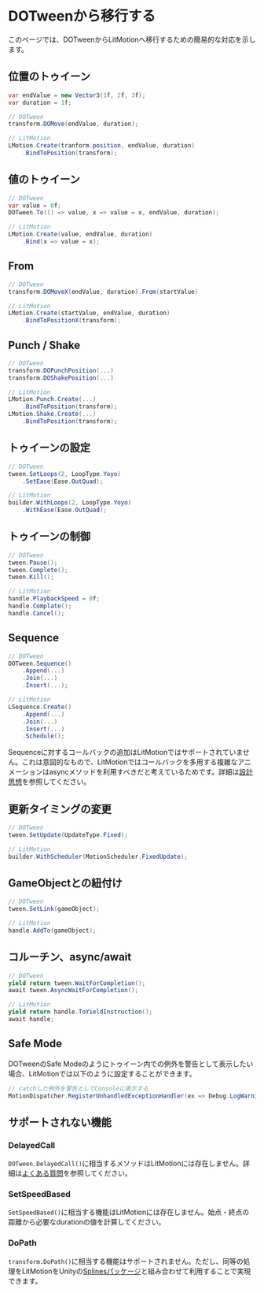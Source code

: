 # DOTweenから移行する

このページでは、DOTweenからLitMotionへ移行するための簡易的な対応を示します。

## 位置のトゥイーン

```cs
var endValue = new Vector3(1f, 2f, 3f);
var duration = 1f;

// DOTween
transform.DOMove(endValue, duration);

// LitMotion
LMotion.Create(tranform.position, endValue, duration)
    .BindToPosition(transform);
```

## 値のトゥイーン

```cs
// DOTween
var value = 0f;
DOTween.To(() => value, x => value = x, endValue, duration);

// LitMotion
LMotion.Create(value, endValue, duration)
    .Bind(x => value = x);
```

## From

```cs
// DOTween
transform.DOMoveX(endValue, duration).From(startValue) 

// LitMotion
LMotion.Create(startValue, endValue, duration)
    .BindToPositionX(transform);
```

## Punch / Shake

```cs
// DOTween
transform.DOPunchPosition(...) 
transform.DOShakePosition(...) 

// LitMotion
LMotion.Punch.Create(...)
    .BindToPosition(transform);
LMotion.Shake.Create(...)
    .BindToPosition(transform);
```

## トゥイーンの設定

```cs
// DOTween
tween.SetLoops(2, LoopType.Yoyo)
    .SetEase(Ease.OutQuad);

// LitMotion
builder.WithLoops(2, LoopType.Yoyo)
    .WithEase(Ease.OutQuad);
```

## トゥイーンの制御

```cs
// DOTween
tween.Pause();
tween.Complete();
tween.Kill();

// LitMotion
handle.PlaybackSpeed = 0f;
handle.Complate();
handle.Cancel();
```

## Sequence

```cs
// DOTween
DOTween.Sequence()
    .Append(...)
    .Join(...)
    .Insert(...);

// LitMotion
LSequence.Create()
    .Append(...)
    .Join(...)
    .Insert(...)
    .Schedule();
```

Sequenceに対するコールバックの追加はLitMotionではサポートされていません。これは意図的なもので、LitMotionではコールバックを多用する複雑なアニメーションはasyncメソッドを利用すべきだと考えているためです。詳細は[設計思想](./design-philosophy.md)を参照してください。

## 更新タイミングの変更

```cs
// DOTween
tween.SetUpdate(UpdateType.Fixed);

// LitMotion
builder.WithScheduler(MotionScheduler.FixedUpdate);
```

## GameObjectとの紐付け

```cs
// DOTween
tween.SetLink(gameObject);

// LitMotion
handle.AddTo(gameObject);
```


## コルーチン、async/await

```cs
// DOTween
yield return tween.WaitForCompletion();
await tween.AsyncWaitForCompletion();

// LitMotion
yield return handle.ToYieldInstruction();
await handle;
```

## Safe Mode

DOTweenのSafe Modeのようにトゥイーン内での例外を警告として表示したい場合、LitMotionでは以下のように設定することができます。

```cs
// catchした例外を警告としてConsoleに表示する
MotionDispatcher.RegisterUnhandledExceptionHandler(ex => Debug.LogWarning(ex));
```

## サポートされない機能

### DelayedCall

`DOTween.DelayedCall()`に相当するメソッドはLitMotionには存在しません。詳細は[よくある質問](faq.md)を参照してください。

### SetSpeedBased

`SetSpeedBased()`に相当する機能はLitMotionには存在しません。始点・終点の距離から必要なdurationの値を計算してください。

### DoPath

`transform.DoPath()`に相当する機能はサポートされません。ただし、同等の処理をLitMotionをUnityの[Splinesパッケージ](https://docs.unity3d.com/Packages/com.unity.splines@2.1/manual/index.html)と組み合わせて利用することで実現できます。
